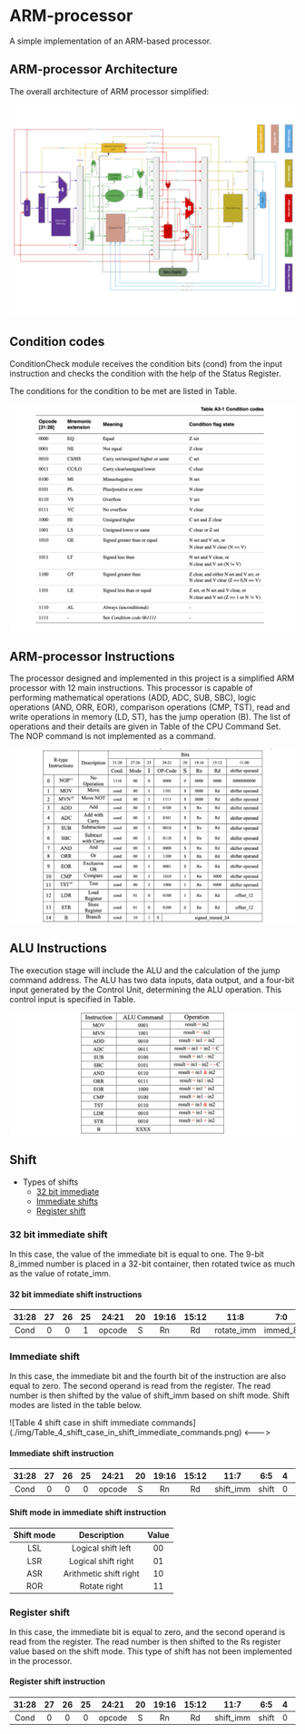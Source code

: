 # ARM-processor

A simple implementation of an ARM-based processor.

## ARM-processor Architecture

The overall architecture of ARM processor simplified:

![ARM-processor Architecture](./img/ARM_processor_architecture.png)

## Condition codes

ConditionCheck module receives the condition bits (cond) from the input instruction and checks the condition with the help of the Status Register.

The conditions for the condition to be met are listed in Table.

![Table A3-1 Condition codes](./img/Table_A3-1_Condition_codes.png)

## ARM-processor Instructions

The processor designed and implemented in this project is a simplified ARM processor with 12 main instructions. This processor is capable of performing mathematical operations (ADD, ADC, SUB, SBC), logic operations (AND, ORR, EOR), comparison operations (CMP, TST), read and write operations in memory (LD, ST), has the jump operation (B). The list of operations and their details are given in Table of the CPU Command Set. The NOP command is not implemented as a command.

![Table 2 CPU Instructions](./img/Table_2_CPU_Instructions.png)

## ALU Instructions

The execution stage will include the ALU and the calculation of the jump command address. The ALU has two data inputs, data output, and a four-bit input generated by the Control Unit, determining the ALU operation. This control input is specified in Table.

![Table 5 ALU Instructions](./img/Table_5_ALU_Instructions.png)

## Shift

- Types of shifts
  - [32 bit immediate](#32-bit-immediate-shift)
  - [Immediate shifts](#immediate-shift)
  - [Register shift](#register-shift)

### 32 bit immediate shift

In this case, the value of the immediate bit is equal to one. The 9-bit 8_immed number is placed in a 32-bit container, then rotated twice as much as the value of rotate_imm.

#### 32 bit immediate shift instructions  

| 31:28 | 27 | 26 | 25 |  24:21 | 20 | 19:16 | 15:12 |    11:8    |   7:0   |
|:-----:|:--:|:--:|:--:|:------:|:--:|:-----:|:-----:|:----------:|:-------:|
|  Cond |  0 |  0 |  1 | opcode |  S |   Rn  |   Rd  | rotate_imm | immed_8 |

### Immediate shift

In this case, the immediate bit and the fourth bit of the instruction are also equal to zero. The second operand is read from the register. The read number is then shifted by the value of shift_imm based on shift mode. Shift modes are listed in the table below.

<!-->
![Table 4 shift case in shift immediate commands](./img/Table_4_shift_case_in_shift_immediate_commands.png)
<--->

#### Immediate shift instruction  

| 31:28 | 27 | 26 | 25 |  24:21 | 20 | 19:16 | 15:12 |    11:7   |  6:5  | 4 | 3:0 |
|:-----:|:--:|:--:|:--:|:------:|:--:|:-----:|:-----:|:---------:|:-----:|---|-----|
|  Cond |  0 |  0 |  0 | opcode |  S |   Rn  |   Rd  | shift_imm | shift | 0 | Rm  |

#### Shift mode in immediate shift instruction

| Shift mode |       Description      | Value |
|:----------:|:----------------------:|:-----:|
|     LSL    |   Logical shift left   |   00  |
|     LSR    |   Logical shift right  |   01  |
|     ASR    | Arithmetic shift right |   10  |
|     ROR    |      Rotate right      |   11  |

### Register shift

In this case, the immediate bit is equal to zero, and the second operand is read from the register. The read number is then shifted to the Rs register value based on the shift mode. This type of shift has not been implemented in the processor.

#### Register shift instruction

| 31:28 | 27 | 26 | 25 |  24:21 | 20 | 19:16 | 15:12 |    11:7   |  6:5  | 4 | 3:0 |
|:-----:|:--:|:--:|:--:|:------:|:--:|:-----:|:-----:|:---------:|:-----:|---|-----|
|  Cond |  0 |  0 |  0 | opcode |  S |   Rn  |   Rd  | shift_imm | shift | 0 | Rm  |
